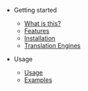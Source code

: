 - Getting started

  - [What is this?](main_page.md)
  - [Features](quick-start/features.md)
  - [Installation](quick-start/installation.md)
  - [Translation Engines](quick-start/engines.md)

- Usage

  - [Usage](usage.md)
  - [Examples](examples.md)

